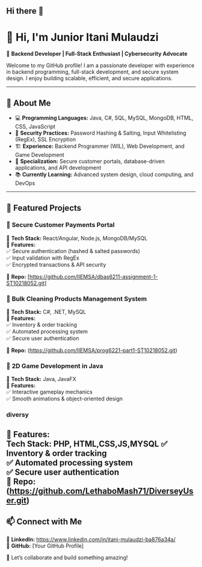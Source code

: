 ## Hi there 👋
# 👋 Hi, I'm Junior Itani Mulaudzi  

🚀 **Backend Developer | Full-Stack Enthusiast | Cybersecurity Advocate**  

Welcome to my GitHub profile! I am a passionate developer with experience in backend programming, full-stack development, and secure system design. I enjoy building scalable, efficient, and secure applications.  

---

## 🔹 About Me  
- 💻 **Programming Languages:** Java, C#, SQL, MySQL, MongoDB, HTML, CSS, JavaScript  
- 🔐 **Security Practices:** Password Hashing & Salting, Input Whitelisting (RegEx), SSL Encryption  
- 🏗️ **Experience:** Backend Programmer (WIL), Web Development, and Game Development  
- 🎯 **Specialization:** Secure customer portals, database-driven applications, and API development  
- 📚 **Currently Learning:** Advanced system design, cloud computing, and DevOps  

---

## 🚀 Featured Projects  

### 🔹 **Secure Customer Payments Portal**  
🔹 **Tech Stack:** React/Angular, Node.js, MongoDB/MySQL  
🔹 **Features:**  
✅ Secure authentication (hashed & salted passwords)  
✅ Input validation with RegEx  
✅ Encrypted transactions & API security  

🔗 **Repo:** [https://github.com/IIEMSA/dbas6211-assignment-1-ST10218052.git]  

### 🔹 **Bulk Cleaning Products Management System**  
🔹 **Tech Stack:** C#, .NET, MySQL  
🔹 **Features:**  
✅ Inventory & order tracking  
✅ Automated processing system  
✅ Secure user authentication  

🔗 **Repo:** (https://github.com/IIEMSA/prog6221-part1-ST10218052.git)

### 🔹 **2D Game Development in Java**  
🔹 **Tech Stack:** Java, JavaFX  
🔹 **Features:**  
✅ Interactive gameplay mechanics  
✅ Smooth animations & object-oriented design  

  
### diversy 
🔹 **Features:**  
 **Tech Stack:** PHP, HTML,CSS,JS,MYSQL
✅ Inventory & order tracking  
✅ Automated processing system  
✅ Secure user authentication  
🔗 **Repo:** (https://github.com/LethaboMash71/DiverseyUser.git)
---

## 📫 Connect with Me  
🔗 **LinkedIn:** https://www.linkedin.com/in/itani-mulaudzi-ba876a34a/  
🔗 **GitHub:** [Your GitHub Profile]  

🚀 Let’s collaborate and build something amazing!  


<!--
**ST10218052/ST10218052** is a ✨ _special_ ✨ repository because its `README.md` (this file) appears on your GitHub profile.

Here are some ideas to get you started:

- 🔭 I’m currently working on ...
- 🌱 I’m currently learning ...
- 👯 I’m looking to collaborate on ...
- 🤔 I’m looking for help with ...
- 💬 Ask me about ...
- 📫 How to reach me: ...
- 😄 Pronouns: ...
- ⚡ Fun fact: ...
-->

